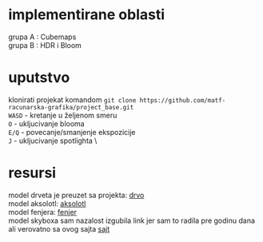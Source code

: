 # implementirane oblasti
grupa A : Cubemaps \
grupa B : HDR i Bloom

# uputstvo
klonirati projekat komandom `git clone https://github.com/matf-racunarska-grafika/project_base.git` \
`WASD` - kretanje u željenom smeru \
`O` - ukljucivanje blooma \
`E/Q` - povecanje/smanjenje ekspozicije \
`J` - ukljucivanje spotlighta \

# resursi
model drveta je preuzet sa projekta: [drvo](https://github.com/matf-racunarska-grafika-galerija/Project_forest_simulation/tree/main/resources/objects/Tree) \
model aksolotl: [aksolotl](https://rigmodels.com/model.php?view=Axolotl_Fae_Dragon-3d-model__a942937b2193447c9b8553f1ae4594e5&searchkeyword=fairy&manualsearch=1) \
model fenjera: [fenjer](https://rigmodels.com/model.php?view=Fairy_Lantern-3d-model__1f0d6ec610314ba0bf099e8f0e5391a9&searchkeyword=fairy&manualsearch=1) \
model skyboxa sam nazalost izgubila link jer sam to radila pre godinu dana ali verovatno sa ovog sajta [sajt](http://www.humus.name/index.php?page=Textures)



